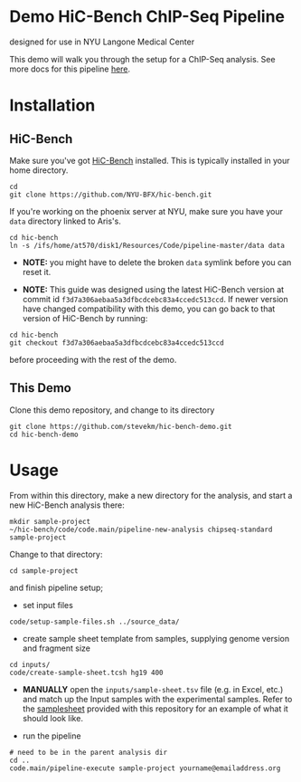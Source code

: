 # Demo HiC-Bench ChIP-Seq Pipeline

designed for use in NYU Langone Medical Center

This demo will walk you through the setup for a ChIP-Seq analysis. See more docs for this pipeline [here](https://github.com/NYU-BFX/hic-bench/tree/master/pipelines/chipseq-standard).

# Installation

## HiC-Bench

Make sure you've got [HiC-Bench](https://github.com/NYU-BFX/hic-bench) installed. This is typically installed in your home directory. 

```
cd
git clone https://github.com/NYU-BFX/hic-bench.git
```

If you're working on the phoenix server at NYU, make sure you have your `data` directory linked to Aris's.

```
cd hic-bench
ln -s /ifs/home/at570/disk1/Resources/Code/pipeline-master/data data
```

- __NOTE:__ you might have to delete the broken `data` symlink before you can reset it.

- __NOTE:__ This guide was designed using the latest HiC-Bench version at commit id `f3d7a306aebaa5a3dfbcdcebc83a4ccedc513ccd`. If newer version have changed compatibility with this demo, you can go back to that version of HiC-Bench by running:
```
cd hic-bench
git checkout f3d7a306aebaa5a3dfbcdcebc83a4ccedc513ccd
```
before proceeding with the rest of the demo.

## This Demo

Clone this demo repository, and change to its directory

```
git clone https://github.com/stevekm/hic-bench-demo.git
cd hic-bench-demo
```


# Usage

From within this directory, make a new directory for the analysis, and start a new HiC-Bench analysis there:

```
mkdir sample-project
~/hic-bench/code/code.main/pipeline-new-analysis chipseq-standard sample-project
```

Change to that directory:

```
cd sample-project
```

and finish pipeline setup; 

- set input files

```
code/setup-sample-files.sh ../source_data/
```

- create sample sheet template from samples, supplying genome version and fragment size

```
cd inputs/
code/create-sample-sheet.tcsh hg19 400
```

- __MANUALLY__ open the `inputs/sample-sheet.tsv` file (e.g. in Excel, etc.) and match up the Input samples with the experimental samples. Refer to the [samplesheet](https://github.com/stevekm/hic-bench-demo/tree/master/example_samplesheet) provided with this repository for an example of what it should look like. 

- run the pipeline

```
# need to be in the parent analysis dir
cd ..
code.main/pipeline-execute sample-project yourname@emailaddress.org
```
